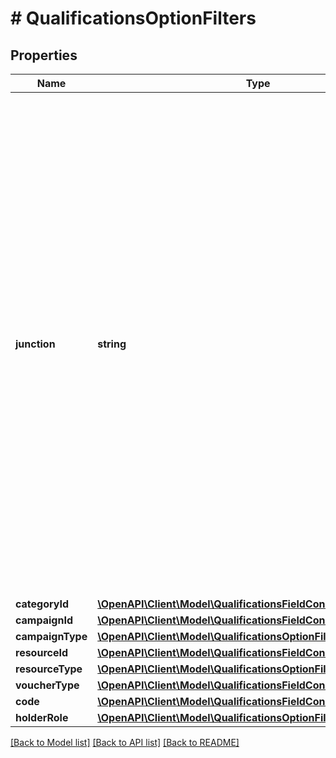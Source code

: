 # # QualificationsOptionFilters

## Properties

Name | Type | Description | Notes
------------ | ------------- | ------------- | -------------
**junction** | **string** | Logical Operator Between Filters. Filter by conditions set on the &#x60;junction&#x60; parameter indicating how the &#x60;conditions&#x60; should be accounted for in the query. An &#x60;AND&#x60; is an all-inclusive logical operator, meaning the &#x60;AND&#x60; operator displays a record if **ALL** the conditions separated by AND are TRUE, while  an &#x60;OR&#x60; operator displays a record if **ANY** of the conditions separated by OR is TRUE. | [optional]
**categoryId** | [**\OpenAPI\Client\Model\QualificationsFieldConditions**](QualificationsFieldConditions.md) |  | [optional]
**campaignId** | [**\OpenAPI\Client\Model\QualificationsFieldConditions**](QualificationsFieldConditions.md) |  | [optional]
**campaignType** | [**\OpenAPI\Client\Model\QualificationsOptionFiltersCampaignType**](QualificationsOptionFiltersCampaignType.md) |  | [optional]
**resourceId** | [**\OpenAPI\Client\Model\QualificationsFieldConditions**](QualificationsFieldConditions.md) |  | [optional]
**resourceType** | [**\OpenAPI\Client\Model\QualificationsOptionFiltersResourceType**](QualificationsOptionFiltersResourceType.md) |  | [optional]
**voucherType** | [**\OpenAPI\Client\Model\QualificationsFieldConditions**](QualificationsFieldConditions.md) |  | [optional]
**code** | [**\OpenAPI\Client\Model\QualificationsFieldConditions**](QualificationsFieldConditions.md) |  | [optional]
**holderRole** | [**\OpenAPI\Client\Model\QualificationsOptionFiltersHolderRole**](QualificationsOptionFiltersHolderRole.md) |  | [optional]

[[Back to Model list]](../../README.md#models) [[Back to API list]](../../README.md#endpoints) [[Back to README]](../../README.md)
